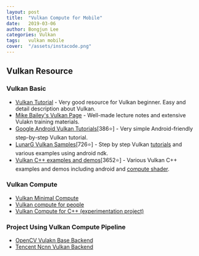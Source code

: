 ```yaml
---
layout: post
title:  "Vulkan Compute for Mobile"
date:   2019-03-06
author: Bongjun Lee
categories: Vulkan
tags:	vulkan mobile
cover:  "/assets/instacode.png"
---
```


## Vulkan Resource

### Vulkan Basic
* [Vulkan Tutorial](https://vulkan-tutorial.com) - Very good resource for Vulkan beginner. Easy and detail description about Vulkan.
* [Mike Bailey's Vulkan Page](http://web.engr.oregonstate.edu/~mjb/vulkan/) - Well-made lecture notes and extensive Vulakn training materials.
* [Google Android Vulkan Tutorials](https://github.com/googlesamples/android-vulkan-tutorials)[386⭐] - Very simple Android-friendly step-by-step Vulkan tutorial.
* [LunarG Vulkan Samples](https://github.com/LunarG/VulkanSamples)[726⭐] - Step by step Vulkan [tutorials](https://github.com/LunarG/VulkanSamples/tree/master/API-Samples/Tutorial/markdown) and various examples using android ndk.
* [Vulkan C++ examples and demos](https://github.com/SaschaWillems/Vulkan)[3652⭐] - Various Vulkan C++ examples and demos including android and [compute shader](https://github.com/SaschaWillems/Vulkan/tree/master/examples/computeshader).

### Vulkan Compute
* [Vulkan Minimal Compute](https://github.com/Erkaman/vulkan_minimal_compute)
* [Vulkan compute for people ](https://github.com/Glavnokoman/vuh)
* [Vulkan Compute for C++ (experimentation project)](https://github.com/alexhultman/libvc)

### Project Using Vulkan Compute Pipeline
* [OpenCV Vulakn Base Backend](https://github.com/opencv/opencv/pull/12703)
* [Tencent Ncnn Vulkan Backend](https://github.com/Tencent/ncnn/wiki/vulkan-notes)

